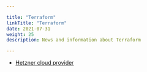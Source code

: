 ```yaml
---

title: "Terraform"  
linkTitle: "Terraform"  
date: 2021-07-31  
weight: 25
description: News and information about Terraform

---
```


* [Hetzner cloud provider](https://registry.terraform.io/providers/hetznercloud/hcloud/latest/docs)

